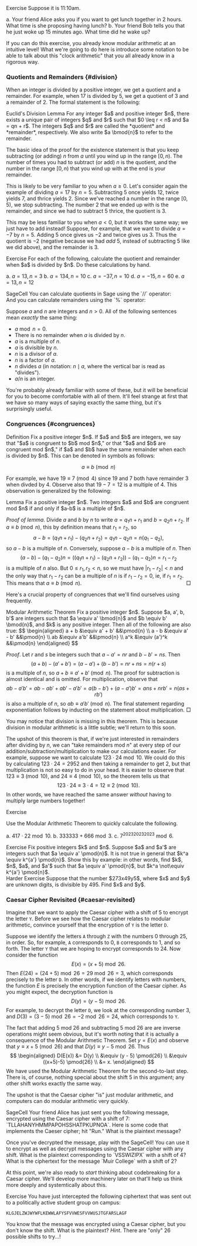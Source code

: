 <div class="element">
<span class="label">Exercise</span>
Suppose it is 11:10am. 

a. Your friend Alice asks you if you want to get lunch together in 2 hours. What time is she proposing having lunch?
b. Your friend Bob tells you that he just woke up 15 minutes ago. What time did he wake up?
</div>

If you can do this exercise, you already know modular arithmetic at an intuitive level! What we're going to do here is introduce some notation to be able to talk about this "clock arithmetic" that you all already know in a rigorous way. 

### Quotients and Remainders {#division}

When an integer is divided by a positive integer, we get a quotient and a remainder. For example, when 17 is divided by 5, we get a quotient of 3 and a remainder of 2. The formal statement is the following: 

<div class="element">
<span class="label">Euclid's Division Lemma</span>
For any integer $a$ and positive integer $n$, there exists a unique pair of integers $q$ and $r$ such that $0 \leq r < n$ and $a = qn + r$. The integers $q$ and $r$ are called the *quotient* and *remainder*, respectively. We also write $a \bmod{n}$ to refer to the remainder. 
</div>

The basic idea of the proof for the existence statement is that you keep subtracting (or adding) $n$ from $a$ until you wind up in the range $[0, n)$. The number of times you had to subtract (or add) $n$ is the quotient, and the number in the range $[0, n)$ that you wind up with at the end is your remainder. 

This is likely to be very familiar to you when $a \geq 0$. Let's consider again the example of dividing $a = 17$ by $n = 5$. Subtracting $5$ once yields $12$, twice yields $7$, and thrice yields $2$. Since we've reached a number in the range $[0, 5)$, we stop subtracting. The number $2$ that we ended up with is the remainder, and since we had to subtract $5$ thrice, the quotient is $3$. 

This may be less familiar to you when $a < 0$, but it works the same way; we just have to add instead! Suppose, for example, that we want to divide $a = -7$ by $n = 5$. Adding $5$ once gives us $-2$ and twice gives us $3$. Thus the quotient is $-2$ (negative because we had *add* 5, instead of subtracting $5$ like we did above), and the remainder is $3$. 

<div class="element">
<span class="label">Exercise</span> For each of the following, calculate the quotient and remainder when $a$ is divided by $n$. Do these calculations by hand. 

a. $a = 13, n = 3$
b. $a = 134, n = 10$
c. $a = -37, n = 10$
d. $a = -15, n = 60$
e. $a = 13, n = 12$ 
</div>

<div class="element">
<span class="label">SageCell</span>
You can calculate quotients in Sage using the `//` operator: 
<div class="sage">
<script type="text/x-sage">
17 // 5
</script>
</div>
And you can calculate remainders using the `%` operator:
<div class="sage">
<script type="text/x-sage">
17 % 5
</script>
</div>
</div>

Suppose $a$ and $n$ are integers and $n > 0$. All of the following sentences mean *exactly* the same thing: 

* $a \bmod{n} = 0$.
* There is no remainder when $a$ is divided by $n$. 
* $a$ is a multiple of $n$. 
* $a$ is divisible by $n$. 
* $n$ is a divisor of $a$. 
* $n$ is a factor of $a$. 
* $n$ divides $a$ (in notation: $n \mid a$, where the vertical bar is read as "divides"). 
* $a/n$ is an integer. 

You're probably already familiar with some of these, but it will be beneficial for you to become comfortable with all of them. It'll feel strange at first that we have so many ways of saying exactly the same thing, but it's surprisingly useful. 

### Congruences {#congruences}

<div class="element">
<span class="label">Definition</span>
Fix a positive integer $n$. If $a$ and $b$ are integers, we say that "$a$ is congruent to $b$ mod $n$," or that "$a$ and $b$ are congruent mod $n$," if $a$ and $b$ have the same remainder when each is divided by $n$. This can be denoted in symbols as follows: 

$$ a \equiv b \pmod{n} $$
</div>

For example, we have $19 \equiv 7 \pmod{4}$ since $19$ and $7$ both have remainder $3$ when divded by $4$. Observe also that $19 - 7 = 12$ is a multiple of 4. This observation is generalized by the following: 

<div class="element">
<span class="label">Lemma</span> Fix a positive integer $n$. Two integers $a$ and $b$ are congruent mod $n$ if and only if $a-b$ is a multiple of $n$. 
</div>

*Proof of lemma*. Divide $a$ and $b$ by $n$ to write $a = q_1n + r_1$ and $b = q_2n + r_2$. If $a \equiv b \pmod{n}$, this by definition means that $r_1 = r_2$, so
$$ a-b = (q_1n + r_1) - (q_2n + r_2) = q_1n - q_2n = n(q_1 - q_2), $$
so $a-b$ is a multiple of $n$. Conversely, suppose $a-b$ is a multiple of $n$. Then
$$ (a-b) - (q_1 - q_2)n = ((q_1n + r_1) - (q_2 n + r_2)) - (q_1 - q_2)n = r_1 - r_2 $$
is a multiple of $n$ also. But $0 \leq r_1, r_2 < n$, so we must have $|r_1 - r_2| < n$ and the only way that $r_1 - r_2$ can be a multiple of $n$ is if $r_1 - r_2 = 0$, ie, if $r_1 = r_2$. This means that $a \equiv b \pmod{n}$. <span style="float: right;">$\Box$</span>

Here's a crucial property of congruences that we'll find ourselves using frequently. 

<div class="element">
<span class="label">Modular Arithmetic Theorem</span> Fix a positive integer $n$. Suppose $a, a', b, b'$ are integers such that $a \equiv a' \bmod{n}$ and $b \equiv b' \bmod{n}$, and $k$ is any positive integer. Then all of the following are also true: 
$$ \begin{aligned}
a + b &\equiv a' + b' &&\pmod{n} \\
a - b &\equiv a' - b' &&\pmod{n} \\
ab &\equiv a'b' &&\pmod{n} \\
a^k &\equiv (a')^k &&\pmod{n}
\end{aligned} $$
</div>

*Proof*. Let $r$ and $s$ be integers such that $a - a' = nr$ and $b - b' = ns$. Then $$(a + b) - (a' + b') = (a - a') + (b - b') = nr + ns = n(r+s)$$ is a multiple of $n$, so $a+b \equiv a' + b' \pmod{n}$. The proof for subtraction is almost identical and is omitted. For multiplication, observe that 
$$ ab - a'b' = ab - ab' + ab' - a'b' = a(b-b') + (a-a')b' = ans + nrb' = n(as + rb') $$
is also a multiple of $n$, so $ab \equiv a'b' \pmod{n}$. The final statement regarding exponentiation follows by inducting on the statement about multiplication. <span style="float: right;">$\Box$</span>

You may notice that division is missing in this theorem. This is because division in modular arithmetic is a little subtle; we'll return to this soon. 

The upshot of this theorem is that, if we're just interested in remainders after dividing by $n$, we can "take remainders mod $n$" at every step of our addition/subtraction/multiplication to make our calculations easier. For example, suppose we want to calculate $123 \cdot 24 \bmod{10}$. We could do this by calculating $123 \cdot 24 = 2952$ and then taking a remainder to get 2, but that multiplication is not so easy to do in your head. It is easier to observe that $123 \equiv 3 \pmod{10}$, and $24 \equiv 4 \pmod{10}$, so the theorem tells us that 
$$ 123 \cdot 24 \equiv 3 \cdot 4 = 12 \equiv 2 \pmod{10}. $$
In other words, we have reached the same answer *without* having to multiply large numbers together! 

<div class="element">
<span class="label">Exercise</span>

Use the Modular Arithmetic Theorem to quickly calculate the following. 

a. $417 \cdot 22 \bmod{10}$. 
b. $333333 + 666 \bmod{3}$. 
c. $7^{202320232023} \bmod{6}$.

</div>

<div class="element">
<span class="label">Exercise</span>
Fix positive integers $k$ and $n$. Suppose $a$ and $a'$ are integers such that $a \equiv a' \pmod{n}$. It is not true in general that $k^a \equiv k^{a'} \pmod{n}$. Show this by example: in other words, find $k$, $n$, $a$, and $a'$ such that $a \equiv a' \pmod{n}$, but $k^a \not\equiv k^{a'} \pmod{n}$. 
</div>

<div class="element">
<span class="label">Harder Exercise</span>
Suppose that the number $273x49y5$, where $x$ and $y$ are unknown digits, is divisible by 495. Find $x$ and $y$. 
</div>

### Caesar Cipher Revisited {#caesar-revisited}

Imagine that we want to apply the Caesar cipher with a shift of 5 to encrypt the letter `Y`. Before we see how the Caesar cipher relates to modular arithmetic, convince yourself that the encryption of `Y` is the letter `D`. 

Suppose we identify the letters `A` through `Z` with the numbers 0 through 25, in order. So, for example, `A` corresponds to 0, `B` corresponds to 1, and so forth. The letter `Y` that we are hoping to encrypt corresponds to 24. Now consider the function
$$ E(x) = (x+5) \bmod{26}. $$
Then $E(24) = (24+5) \bmod{26} = 29 \bmod{26} = 3$, which corresponds precisely to the letter `D`. In other words, if we identify letters with numbers, the function $E$ is precisely the encryption function of the Caesar cipher. As you might expect, the decryption function is
$$ D(y) = (y-5) \bmod{26}. $$
For example, to decrypt the letter `D`, we look at the corresponding number 3, and $D(3) = (3-5) \bmod{26} = -2 \bmod{26} = 24$, which corresponds to `Y`. 

The fact that adding 5 mod 26 and subtracting 5 mod 26 are are inverse operations might seem obvious, but it's worth noting that it is actually a consequence of the Modular Arithmetic Theorem. Set $y = E(x)$ and observe that $y \equiv x+5 \pmod{26}$ and that $D(y) \equiv y-5 \bmod{26}$. Thus 
$$ \begin{aligned}
D(E(x)) &= D(y) \\
&\equiv (y - 5) \pmod{26} \\
&\equiv ((x+5)-5) \pmod{26} \\
&= x.
\end{aligned} $$
We have used the Modular Arithmetic Theorem for the second-to-last step. There is, of course, nothing special about the shift 5 in this argument; any other shift works exactly the same way.  

The upshot is that the Caesar cipher "is" just modular arithmetic, and computers can do modular arithmetic very quickly. 

<div class="element" id="sagecell-caesar-cipher">
<span class="label">SageCell</span>
Your friend Alice has just sent you the following message, encrypted using the Caesar cipher with a shift of 7: `TLLAHANYHMMPAPOHSSHATPKUPNOA`. Here is some code that implements the Caeser cipher; hit "Run." What is the plaintext message? 
<div class="sage">
<script type="text/x-sage">
from re import sub

# Remove all non alphabetic characters and capitalize
def encode(text: str):
    stripped = sub(r"[^a-zA-Z]", "", text)
    return stripped.upper()

# Encode a string as a list of numbers 0--25
def numerify(text: str):
    return [(ord(x) - 65) for x in encode(text)]

# Turn a list of numbers 0--25 back into a string
def denumerify(nums: list):
    return "".join([chr((x % 26) + 65) for x in nums])

# Encrypt a string using the given shift    
def encrypt(text: str, shift: int):
    nums = numerify(text)
    transformed = [(x + shift) % 26 for x in nums]
    return denumerify(transformed)

# Decrypt a string using the given shift  
def decrypt(text: str, shift: int):
    if not text.isalpha():
        raise Exception("Argument to decrypt must consist of alphabet characters.")
    nums = numerify(text.upper())
    transformed = [(x - shift) % 26 for x in nums]
    return denumerify(transformed)
    
# Prints an output div aligning with the interact controls   
def output_div(label: str, content: str):
    s = '<div class="sagecell_interactControlCell" style="width: 100%;">'
    s += f'<label class="sagecell_interactControlLabel">{label}</label>'
    s += f'<div class="sagecell_interactControl">{content}</div>'
    s += '</div>'
    pretty_print(html(s))

@interact
def _(shift=slider(0, 25, 1, 7, label="Shift"),
      text=input_box(default="TLLAHANYHMMPAPOHSSHATPKUPNOA", label="Input", height=5, width=70),
      actions=selector(["decrypt", "encrypt"], buttons=True, label="Action")):
    output = eval(actions)(text, shift)
    output_div("Output", f'<textarea readonly rows="5" cols="70">{ output }</textarea>')
</script>
</div>
Once you've decrypted the message, play with the SageCell! You can use it to encrypt as well as decrypt messages using the Caesar cipher with any shift. What is the plaintext corresponding to `VSSWIZIPX` with a shift of 4? What is the ciphertext for the message `Muir College` with a shift of 2? 
</div>

At this point, we're also ready to *start* thinking about codebreaking for a Caesar cipher. We'll develop more machinery later on that'll help us think more deeply and systemtically about this. 

<div class="element">
<span class="label">Exercise</span>
You have just intercepted the following ciphertext that was sent out to a politically active student group on campus: 

```
KLGJELZWJWYWFLKEWWLAFYSFVVWESFVVWUSJTGFARSLAGF
```

You know that the message was encrypted using a Caesar cipher, but you don't know the shift. What is the plaintext? *Hint*. There are "only" 26 possible shifts to try...!
</div>

